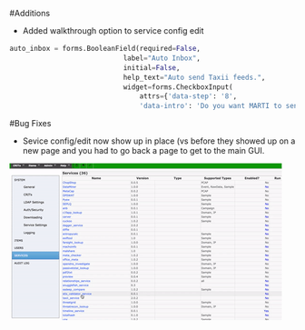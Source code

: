 #Additions
* Added walkthrough option to service config edit

```python
auto_inbox = forms.BooleanField(required=False,
                            label="Auto Inbox",
                            initial=False,
                            help_text="Auto send Taxii feeds.",
                            widget=forms.CheckboxInput(
                                attrs={'data-step': '8',
                                'data-intro': 'Do you want MARTI to send data to the TAXII server automatically (if released)?'})
```


#Bug Fixes
* Sevice config/edit now show up in place (vs before they showed up on a new page and you had to go back a page to get to the main GUI.

![services_fix](../../images/services_gui.gif)

